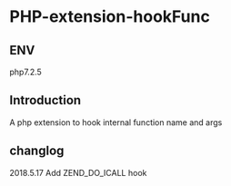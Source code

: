 # PHP-extension-hookFunc
## ENV
php7.2.5
## Introduction
A php extension to hook internal function name and args
## changlog
2018.5.17 Add ZEND_DO_ICALL hook